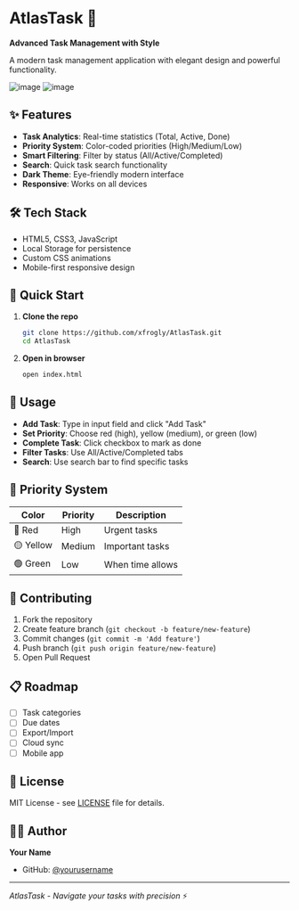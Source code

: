 # AtlasTask 🚀

**Advanced Task Management with Style**

A modern task management application with elegant design and powerful functionality.

![image](https://github.com/user-attachments/assets/39095a72-5ee0-4f0d-a46a-f2bb438f944c)
![image](https://github.com/user-attachments/assets/489dc97e-ee3a-4fc3-b0fb-5c937c44e4c2)


## ✨ Features

- **Task Analytics**: Real-time statistics (Total, Active, Done)
- **Priority System**: Color-coded priorities (High/Medium/Low)
- **Smart Filtering**: Filter by status (All/Active/Completed)
- **Search**: Quick task search functionality
- **Dark Theme**: Eye-friendly modern interface
- **Responsive**: Works on all devices

## 🛠️ Tech Stack

- HTML5, CSS3, JavaScript
- Local Storage for persistence
- Custom CSS animations
- Mobile-first responsive design

## 🚀 Quick Start

1. **Clone the repo**
   ```bash
   git clone https://github.com/xfrogly/AtlasTask.git
   cd AtlasTask
   ```

2. **Open in browser**
   ```bash
   open index.html
   ```

## 📱 Usage

- **Add Task**: Type in input field and click "Add Task"
- **Set Priority**: Choose red (high), yellow (medium), or green (low)
- **Complete Task**: Click checkbox to mark as done
- **Filter Tasks**: Use All/Active/Completed tabs
- **Search**: Use search bar to find specific tasks

## 🎯 Priority System

| Color | Priority | Description |
|-------|----------|-------------|
| 🔴 Red | High | Urgent tasks |
| 🟡 Yellow | Medium | Important tasks |
| 🟢 Green | Low | When time allows |

## 🤝 Contributing

1. Fork the repository
2. Create feature branch (`git checkout -b feature/new-feature`)
3. Commit changes (`git commit -m 'Add feature'`)
4. Push branch (`git push origin feature/new-feature`)
5. Open Pull Request

## 📋 Roadmap

- [ ] Task categories
- [ ] Due dates
- [ ] Export/Import
- [ ] Cloud sync
- [ ] Mobile app

## 📄 License

MIT License - see [LICENSE](LICENSE) file for details.

## 👨‍💻 Author

**Your Name**
- GitHub: [@yourusername](https://github.com/xfrogly)

---

*AtlasTask - Navigate your tasks with precision* ⚡
